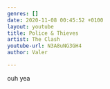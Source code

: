 ```yaml
---
genres: []
date: 2020-11-08 00:45:52 +0100
layout: youtube
title: Police & Thieves
artist: The Clash
youtube-url: N3A8uNG3GH4
author: Valer

---
```

ouh yea